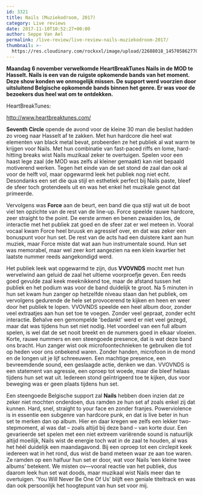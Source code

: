 ```yaml
---
id: 3321
title: Nails (Muziekodroom, 2017)
category: Live reviews
date: 2017-11-10T10:52:27+00:00
author: Seppe Van Ael
permalink: /live-review/live-review-nails-muziekodroom-2017/
thumbnail: >-
  https://res.cloudinary.com/rockxxl/image/upload/22688018_1457058627708627_2778917726773393615_n.jpg
---
```

**Maandag 6 november verwelkomde HeartBreakTunes Nails in de MOD te Hasselt. Nails is een van de ruigste opkomende bands van het moment. Deze show konden we onmogelijk missen. De support werd voorzien door uitsluitend Belgische opkomende bands binnen het genre. Er was voor de bezoekers dus heel wat om te ontdekken.**

HeartBreakTunes:

http://www.heartbreaktunes.com/

**Seventh Circle** opende de avond voor de kleine 30 man die beslist hadden zo vroeg naar Hasselt af te zakken. Met hun hardcore die heel wat elementen van black metal bevat, probeerden ze het publiek al wat warm te krijgen voor Nails. Met hun combinatie van fast-paced riffs en lome, hard-hitting breaks wist Nails muzikaal zeker te overtuigen. Spelen voor een haast lege zaal (de MOD was zelfs al kleiner gemaakt) kan niet bepaald motiverend werken. Tegen het einde van de set stond de zaal dan ook al voor de helft vol, maar opgewarmd leek het publiek nog niet echt. Desondanks een set die qua stijl en esthetiek perfect bij Nails paste, bleef de sfeer toch grotendeels uit en was het enkel het muzikale genot dat primeerde.

Vervolgens was **Force** aan de beurt, een band die qua stijl wat uit de boot viel ten opzichte van de rest van de line-up. Force speelde rauwe hardcore, zeer straight to the point. De eerste armen en benen zwaaiden los, de interactie met het publiek zat goed en de sfeer zat er wel meteen in. Vooral vocaal kwam Force heel bruusk en agressief over, en dat was zeker een bonuspunt voor hun set. De rest van de acts had een duistere kant aan hun muziek, maar Force miste dat wat aan hun instrumentale sound. Hun set was memorabel, maar wel zeer kort aangezien na een klein kwartier het laatste nummer reeds aangekondigd werd.

Het publiek leek wat opgewarmd te zijn, dus **VVOVNDS** mocht met hun wervelwind aan geluid de zaal het ultieme voorproefje geven. Een reeds goed gevulde zaal keek meeknikkend toe, maar de afstand tussen het publiek en het podium was voor de band duidelijk te groot. Na 5 minuten in hun set kwam hun zanger op hetzelfde niveau staan dan het publiek, om vervolgens gedurende de hele set provocerend te kijken en heen en weer door het publiek te lopen. VVOVNDS speelde een heel album door, zonder veel extraatjes aan hun set toe te voegen. Zonder veel gepraat, zonder echt interactie. Behalve een gemompelde 'bedankt' werd er niet veel gezegd, maar dat was tijdens hun set niet nodig. Het voordeel van een full album spelen, is wel dat de set nooit breekt en de nummers goed in elkaar vloeien. Korte, rauwe nummers en een steengoede presence, dat is wat deze band ons bracht. Hun zanger wist ook microfoontechnieken te gebruiken die tot op heden voor ons onbekend waren. Zonder handen, microfoon in de mond en de longen uit je lijf schreeuwen. Een machtige presence, een bevreemdende sound, een geslaagde actie, denken we dan. VVOVNDS is een statement van agressie, een oproep tot woede, maar die bleef helaas tijdens hun set wat uit. Iedereen stond geïntrigeerd toe te kijken, dus voor beweging was er geen plaats tijdens hun set.

Een steengoede Belgische support zal **Nails** hebben doen inzien dat ze zeker niet mochten onderdoen, dus ramden ze hun set af zoals enkel zij dat kunnen. Hard, snel, straight to your face en zonder franjes. Powerviolence is in essentie een subgenre van hardcore punk, en dat is live beter in hun set te merken dan op album. Hier en daar kregen we zelfs een lekker two-stepmoment, al was dat – zoals altijd bij deze band – van korte duur. Een gevarieerde set spelen met een niet extreem variërende sound is natuurlijk altijd moeilijk, Nails wist de energie toch wat in de zaal te houden, al was het héél duidelijk een maandagavond. Bij een oproep tot een circlepit keek iedereen wat in het rond, dus wist de band meteen waar ze aan toe waren. Ze ramden op een halfuur hun set er door, wat voor Nails ‘een kleine twee albums’ betekent. We misten ov—vooral reactie van het publiek, dus daarom leek hun set wat doods, maar muzikaal wist Nails meer dan te overtuigen. ‘You Will Never Be One Of Us’ blijft een geniale titeltrack en was dan ook persoonlijk het hoogtepunt van hun set voor mij.